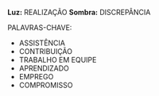 **Luz:** REALIZAÇÃO
**Sombra:** DISCREPÂNCIA

PALAVRAS-CHAVE:
- ASSISTÊNCIA
- CONTRIBUIÇÃO
- TRABALHO EM EQUIPE
- APRENDIZADO
- EMPREGO
- COMPROMISSO